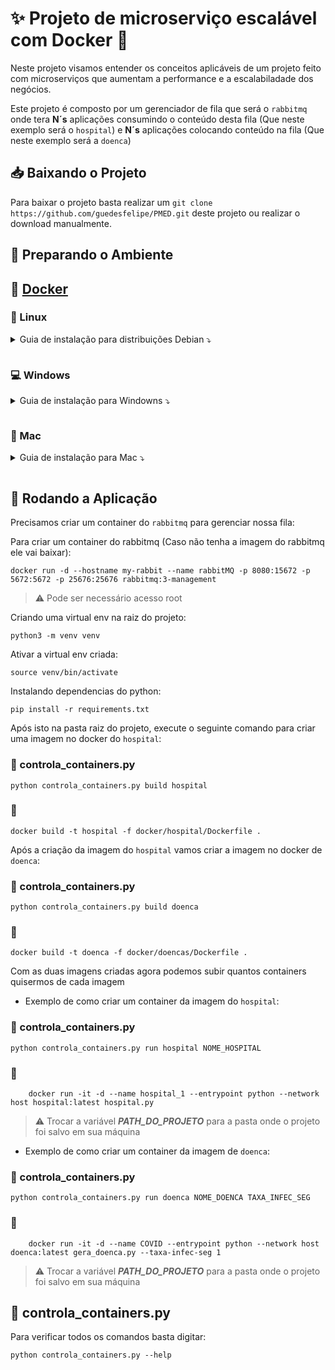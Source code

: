 # ✨ **Projeto de microserviço escalável com Docker** 🐳

Neste projeto visamos entender os conceitos aplicáveis de um projeto feito com microserviços que aumentam a performance e a escalabiladade dos negócios.

Este projeto é composto por um gerenciador de fila que será o `rabbitmq` onde tera **N´s** aplicações consumindo o conteúdo desta fila (Que neste exemplo será o `hospital`) e **N´s** aplicações colocando conteúdo na fila (Que neste exemplo será a `doenca`)

## 📥 **Baixando o Projeto**

Para baixar o projeto basta realizar um `git clone https://github.com/guedesfelipe/PMED.git` deste projeto ou realizar o download manualmente.

## 🔧 **Preparando o Ambiente**

## :whale2: [Docker](https://www.docker.com/)

### :penguin: Linux

<details><p><summary>Guia de instalação para distribuições Debian &#10549;</p></summary>

1. Instalando o curl caso não tenha instalado na máquina ainda:

    ~~~sh
    sudo apt install curl
    ~~~

1. Download do instalador docker:

    ~~~sh
    curl -fsSL https://get.docker.com -o get-docker.sh
    ~~~

1. Executando o script do instalador baixado acima:

    ~~~sh
    sudo sh get-docker.sh
    ~~~

1. Verificando se foi instalado corretamente e qual a versão que instalamos:

    ~~~sh
    sudo docker --version
    ~~~

1. Agora vamos ver se o docker consegue subir um container com o comando abaixo:

    ~~~sh
    sudo docker run --rm hello-world
    ~~~

    > :loudspeaker: Este comando irá baixar uma imagem docker de hello world, e o parâmetro `--rm` significa que irá excluir este container assim que terminar a execução. Para mais detalhes digite: `sudo docker run --help` que irá mostrar mais detalhadamente todos os parâmetros, inclusive o `--rm`.

1. Para conseguirmos executar o docker sem precisar do `sudo`:

    ~~~sh
    sudo usermod -aG docker $USER
    ~~~

    ~~~sh
    newgrp docker
    ~~~

1. Para testar e listar os containers ativos:

    ~~~sh
    docker ps
    ~~~

1. Listando todos os containers (Ativos e Inativos):

    ~~~sh
    docker ps -a
    ~~~

</details>

### :computer: Windows

<details><p><summary>Guia de instalação para Windowns &#10549;</p></summary>

[Manual oficial de instalação do docker para Windows](https://hub.docker.com/editions/community/docker-ce-desktop-windows)

[Clique aqui para baixar o instalador do docker para Windows](https://desktop.docker.com/win/stable/Docker%20Desktop%20Installer.exe)

</details>

### :apple: Mac

<details><p><summary>Guia de instalação para Mac &#10549;</p></summary>

[Manual oficial de instalação do docker para Mac](https://hub.docker.com/editions/community/docker-ce-desktop-mac)

[Clique aqui para baixar o instalador do docker para Mac](https://desktop.docker.com/mac/stable/Docker.dmg)

</details>

## 🚀 **Rodando a Aplicação**

Precisamos criar um container do `rabbitmq` para gerenciar nossa fila:

Para criar um container do rabbitmq (Caso não tenha a imagem do rabbitmq ele vai
baixar):

    docker run -d --hostname my-rabbit --name rabbitMQ -p 8080:15672 -p 5672:5672 -p 25676:25676 rabbitmq:3-management

> ⚠️ Pode ser necessário acesso root

Criando uma virtual env na raiz do projeto:

    python3 -m venv venv

Ativar a virtual env criada:

    source venv/bin/activate

Instalando dependencias do python:

    pip install -r requirements.txt

Após isto na pasta raiz do projeto, execute o seguinte comando para criar uma imagem no docker do `hospital`:

### 📜 controla_containers.py

    python controla_containers.py build hospital

### 🐳

    docker build -t hospital -f docker/hospital/Dockerfile .

Após a criação da imagem do `hospital` vamos criar a imagem no docker de `doenca`:

### 📜 controla_containers.py

    python controla_containers.py build doenca

### 🐳

    docker build -t doenca -f docker/doencas/Dockerfile .


Com as duas imagens criadas agora podemos subir quantos containers quisermos de cada imagem

* Exemplo de como criar um container da imagem do `hospital`:

### 📜 controla_containers.py

    python controla_containers.py run hospital NOME_HOSPITAL

### 🐳

        docker run -it -d --name hospital_1 --entrypoint python --network host hospital:latest hospital.py

> ⚠️ Trocar a variável ***PATH_DO_PROJETO*** para a pasta onde o projeto foi salvo em sua máquina

* Exemplo de como criar um container da imagem de `doenca`: 

### 📜 controla_containers.py

    python controla_containers.py run doenca NOME_DOENCA TAXA_INFEC_SEG


### 🐳

        docker run -it -d --name COVID --entrypoint python --network host doenca:latest gera_doenca.py --taxa-infec-seg 1

> ⚠️ Trocar a variável ***PATH_DO_PROJETO*** para a pasta onde o projeto foi salvo em sua máquina

## 📜 controla_containers.py

Para verificar todos os comandos basta digitar:

    python controla_containers.py --help

